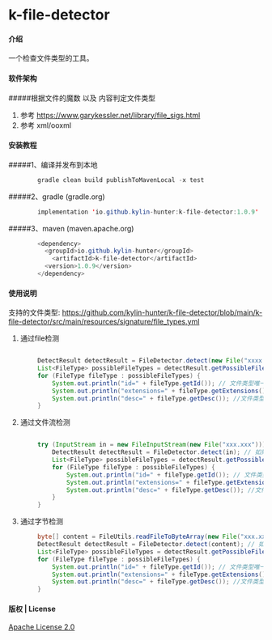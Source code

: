 # k-file-detector

#### 介绍

一个检查文件类型的工具。

#### 软件架构

#####根据文件的魔数 以及 内容判定文件类型  
1. 参考 https://www.garykessler.net/library/file_sigs.html
2. 参考 xml/ooxml 


#### 安装教程
#####1、编译并发布到本地

```java
        gradle clean build publishToMavenLocal -x test
```
#####2、gradle (gradle.org)
```java
        implementation 'io.github.kylin-hunter:k-file-detector:1.0.9'
```
#####3、maven (maven.apache.org)
```java
        <dependency>
          <groupId>io.github.kylin-hunter</groupId>
            <artifactId>k-file-detector</artifactId>
          <version>1.0.9</version>
        </dependency>
```


#### 使用说明
支持的文件类型:
https://github.com/kylin-hunter/k-file-detector/blob/main/k-file-detector/src/main/resources/signature/file_types.yml
1. 通过file检测
```java

        DetectResult detectResult = FileDetector.detect(new File("xxxx.xxx"));  //通过file检测
        List<FileType> possibleFileTypes = detectResult.getPossibleFileTypes();
        for (FileType fileType : possibleFileTypes) {
            System.out.println("id=" + fileType.getId()); // 文件类型唯一编号
            System.out.println("extensions=" + fileType.getExtensions()); // 文件类型对应的扩展名，可能是空
            System.out.println("desc=" + fileType.getDesc()); //文件类型描述
        }
```

2. 通过文件流检测
```java

        try (InputStream in = new FileInputStream(new File("xxx.xxx"))) {
            DetectResult detectResult = FileDetector.detect(in); // 如果知道文件名也可以调用  FileDetector.detect(in,"xxx.xxx)
            List<FileType> possibleFileTypes = detectResult.getPossibleFileTypes();
            for (FileType fileType : possibleFileTypes) {
                System.out.println("id=" + fileType.getId()); // 文件类型唯一编号
                System.out.println("extensions=" + fileType.getExtensions()); // 文件类型对应的扩展名，可能是空
                System.out.println("desc=" + fileType.getDesc()); //文件类型描述
            }
        }
```

3. 通过字节检测
```java
        byte[] content = FileUtils.readFileToByteArray(new File("xxx.xxx"));
        DetectResult detectResult = FileDetector.detect(content); // 如果知道文件名也可以调用  FileDetector.detect(content,"xxx.xxx)
        List<FileType> possibleFileTypes = detectResult.getPossibleFileTypes();
        for (FileType fileType : possibleFileTypes) {
            System.out.println("id=" + fileType.getId()); // 文件类型唯一编号
            System.out.println("extensions=" + fileType.getExtensions()); // 文件类型对应的扩展名，可能是空
            System.out.println("desc=" + fileType.getDesc()); //文件类型描述
        }
```
#### 版权 | License

[Apache License 2.0](https://www.apache.org/licenses/LICENSE-2.0)
